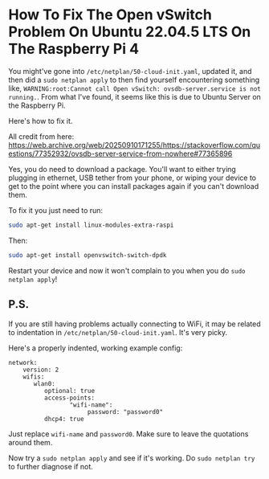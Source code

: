 # How To Fix The Open vSwitch Problem On Ubuntu 22.04.5 LTS On The Raspberry Pi 4

You might've gone into `/etc/netplan/50-cloud-init.yaml`, updated it, and then did a `sudo netplan apply` to then find yourself encountering something like, `WARNING:root:Cannot call Open vSwitch: ovsdb-server.service is not running.`. From what I've found, it seems like this is due to Ubuntu Server on the Raspberry Pi.

Here's how to fix it.

All credit from here: https://web.archive.org/web/20250910171255/https://stackoverflow.com/questions/77352932/ovsdb-server-service-from-nowhere#77365896

Yes, you do need to download a package. You'll want to either trying plugging in ethernet, USB tether from your phone, or wiping your device to get to the point where you can install packages again if you can't download them.

To fix it you just need to run:
```bash
sudo apt-get install linux-modules-extra-raspi
```
Then:
```bash
sudo apt-get install openvswitch-switch-dpdk
```

Restart your device and now it won't complain to you when you do `sudo netplan apply`!
## P.S.
If you are still having problems actually connecting to WiFi, it may be related to indentation in `/etc/netplan/50-cloud-init.yaml`. It's very picky.

Here's a properly indented, working example config:
```
network:
    version: 2
    wifis:
       wlan0:
          optional: true
          access-points:
                 "wifi-name":
                      password: "password0"
          dhcp4: true
```

Just replace `wifi-name` and `password0`. Make sure to leave the quotations around them.

Now try a `sudo netplan apply` and see if it's working. Do `sudo netplan try` to further diagnose if not.